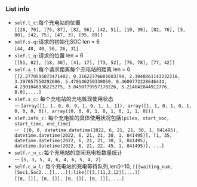 ### List info
- `self.l_c:`每个充电站的位置     
`[[28, 70], [75, 87], [82, 56], [42, 51], [10, 39], [82, 76], [5, 80], [42, 75], [47, 3], [95, 89]]`
- `self.s-q:`请求的初始化SOC len = 6    
`[44, 48, 40, 56, 26, 31]`
- `slef.l_q:`请求的位置 len = 6     
`[[51, 82], [18, 30], [41, 17], [73, 52], [76, 78], [77, 42]]`
- `self.a_t:`每个请求距离每个充电站的距离 len = 6    
`[[2.2770595073471402, 0.31622776601683794, 2.3048861143232218, 3.397057550292606, 5.470146250330059, 0.4609772228646444, 4.2901048938225275, 3.0450779957170226, 5.214642844912776, 0.0],....]`
- `slef.s_c:` 每个充电站的充电桩现使用状态    
-- `[array([1, 1, 0, 0, 0, 1, 0, 1, 1, 1]), array([1, 1, 0, 1, 0, 1, 0, 0, 0, 0]), array([0, 0, 0, 1, 0, 1, 0, 1, 1, 0])]`
- `slef.info_c:` 每个充电桩的具体使用状况包括`[piles, start_soc, start_time, end_time]`       
-- ` [[0, 0, datetime.datetime(2022, 6, 21, 21, 30, 1, 841495), datetime.datetime(2022, 6, 21, 21, 30, 1, 841495)], [1, 35, datetime.datetime(2022, 6, 21, 21, 30, 1, 841495), datetime.datetime(2022, 6, 21, 22, 45, 1, 841495)], ...]`   
- `self.r_n_c:`每个充电站的空闲充电桩数量统计     
-- `[5, 3, 5, 4, 6, 4, 6, 5, 4, 2]`
- `self.c_w_l:` 每个充电站的充电等待队列,len()=10, `[[[waiting_num,[Soc1,Soc2...]],...]];like[[[3,[11,2,12]],...]]`  
`[[0, []], [0, []], [0, []], [0, []], ...]`